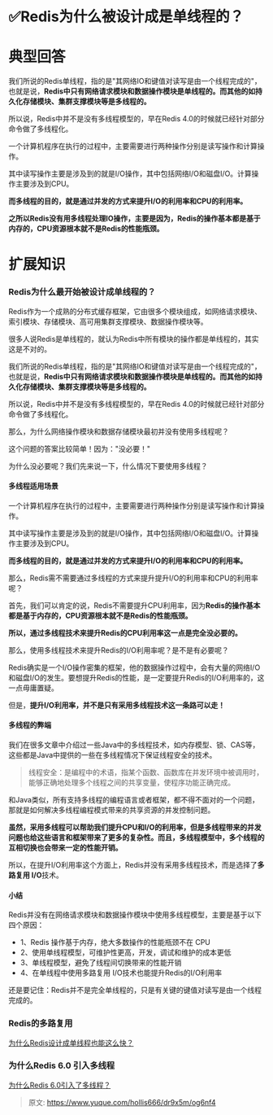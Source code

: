 # ✅Redis为什么被设计成是单线程的？


# 典型回答

我们所说的Redis单线程，指的是"其网络IO和键值对读写是由一个线程完成的"，也就是说，**Redis中只有网络请求模块和数据操作模块是单线程的。而其他的如持久化存储模块、集群支撑模块等是多线程的。**

所以说，Redis中并不是没有多线程模型的，早在Redis 4.0的时候就已经针对部分命令做了多线程化。

一个计算机程序在执行的过程中，主要需要进行两种操作分别是读写操作和计算操作。

其中读写操作主要是涉及到的就是I/O操作，其中包括网络I/O和磁盘I/O。计算操作主要涉及到CPU。

**而多线程的目的，就是通过并发的方式来提升I/O的利用率和CPU的利用率。**

**之所以Redis没有用多线程处理IO操作，主要是因为，Redis的操作基本都是基于内存的，CPU资源根本就不是Redis的性能瓶颈。**

# 

# 扩展知识

### Redis为什么最开始被设计成单线程的？

Redis作为一个成熟的分布式缓存框架，它由很多个模块组成，如网络请求模块、索引模块、存储模块、高可用集群支撑模块、数据操作模块等。

很多人说Redis是单线程的，就认为Redis中所有模块的操作都是单线程的，其实这是不对的。

我们所说的Redis单线程，指的是"其网络IO和键值对读写是由一个线程完成的"，也就是说，**Redis中只有网络请求模块和数据操作模块是单线程的。而其他的如持久化存储模块、集群支撑模块等是多线程的。**

所以说，Redis中并不是没有多线程模型的，早在Redis 4.0的时候就已经针对部分命令做了多线程化。

那么，为什么网络操作模块和数据存储模块最初并没有使用多线程呢？

这个问题的答案比较简单！因为："没必要！"

为什么没必要呢？我们先来说一下，什么情况下要使用多线程？


#### 多线程适用场景

一个计算机程序在执行的过程中，主要需要进行两种操作分别是读写操作和计算操作。

其中读写操作主要是涉及到的就是I/O操作，其中包括网络I/O和磁盘I/O。计算操作主要涉及到CPU。

**而多线程的目的，就是通过并发的方式来提升I/O的利用率和CPU的利用率。**

那么，Redis需不需要通过多线程的方式来提升提升I/O的利用率和CPU的利用率呢？

首先，我们可以肯定的说，Redis不需要提升CPU利用率，因为**Redis的操作基本都是基于内存的，CPU资源根本就不是Redis的性能瓶颈。**

**所以，通过多线程技术来提升Redis的CPU利用率这一点是完全没必要的。**

那么，使用多线程技术来提升Redis的I/O利用率呢？是不是有必要呢？

Redis确实是一个I/O操作密集的框架，他的数据操作过程中，会有大量的网络I/O和磁盘I/O的发生。要想提升Redis的性能，是一定要提升Redis的I/O利用率的，这一点毋庸置疑。

但是，**提升I/O利用率，并不是只有采用多线程技术这一条路可以走！**


#### 多线程的弊端

我们在很多文章中介绍过一些Java中的多线程技术，如内存模型、锁、CAS等，这些都是Java中提供的一些在多线程情况下保证线程安全的技术。

> 线程安全：是编程中的术语，指某个函数、函数库在并发环境中被调用时，能够正确地处理多个线程之间的共享变量，使程序功能正确完成。


和Java类似，所有支持多线程的编程语言或者框架，都不得不面对的一个问题，那就是如何解决多线程编程模式带来的共享资源的并发控制问题。

**虽然，采用多线程可以帮助我们提升CPU和I/O的利用率，但是多线程带来的并发问题也给这些语言和框架带来了更多的复杂性。而且，多线程模型中，多个线程的互相切换也会带来一定的性能开销。**

所以，在提升I/O利用率这个方面上，Redis并没有采用多线程技术，而是选择了**多路复用 I/O**技术。


#### 小结

Redis并没有在网络请求模块和数据操作模块中使用多线程模型，主要是基于以下四个原因：

- 1、Redis 操作基于内存，绝大多数操作的性能瓶颈不在 CPU
- 2、使用单线程模型，可维护性更高，开发，调试和维护的成本更低
- 3、单线程模型，避免了线程间切换带来的性能开销
- 4、在单线程中使用多路复用 I/O技术也能提升Redis的I/O利用率

还是要记住：Redis并不是完全单线程的，只是有关键的键值对读写是由一个线程完成的。


### Redis的多路复用

[为什么Redis设计成单线程也能这么快？](https://www.yuque.com/hollis666/dr9x5m/lrhzxqbur0eywnfu?view=doc_embed)
 

### 为什么Redis 6.0 引入多线程

[为什么Redis 6.0引入了多线程？](https://www.yuque.com/hollis666/dr9x5m/zfpgxa93bmn9png9?view=doc_embed)


> 原文: <https://www.yuque.com/hollis666/dr9x5m/og6nf4>